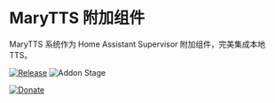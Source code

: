 # MaryTTS 附加组件

MaryTTS 系统作为 Home Assistant Supervisor 附加组件，完美集成本地 TTS。

[![Release][release-badge]][release]
![Addon Stage][stage-badge]

[![Donate][donation-badge]][donation-url]


[stage-badge]: https://img.shields.io/badge/Addon%20stage-stable-green.svg

[release-badge]: https://img.shields.io/badge/version-v1.5.2-blue.svg
[release]: https://github.com/Poeschl-HomeAssistant-Addons/MaryTTS/tree/v1.5.2

[donation-badge]: https://img.shields.io/badge/Buy%20me%20a%20coffee-%23d32f2f?logo=buy-me-a-coffee&style=for-the-badge&logoColor=white
[donation-url]: https://www.buymeacoffee.com/Poeschl